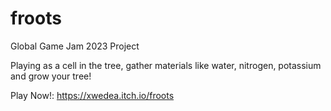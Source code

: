 # froots
Global Game Jam 2023 Project

Playing as a cell in the tree, gather materials like water, nitrogen, potassium and grow your tree!

Play Now!: https://xwedea.itch.io/froots
